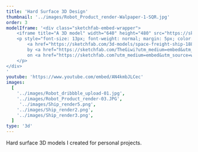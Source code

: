 ```yaml
---
title: 'Hard Surface 3D Design'
thumbnail: '../images/Robot_Product_render-Walpaper-1-SQR.jpg'
order: 3
modelIframe: '<div class="sketchfab-embed-wrapper">
    <iframe title="A 3D model" width="640" height="480" src="https://sketchfab.com/models/188bdc0d3eae4f1e808347a28546d0b3/embed?autostart=1&amp;ui_controls=1&amp;ui_infos=1&amp;ui_inspector=1&amp;ui_stop=1&amp;ui_watermark=1&amp;ui_watermark_link=1" frameborder="0" allow="autoplay; fullscreen; vr" mozallowfullscreen="true" webkitallowfullscreen="true"></iframe>
    <p style="font-size: 13px; font-weight: normal; margin: 5px; color: #4A4A4A;">
        <a href="https://sketchfab.com/3d-models/space-freight-ship-188bdc0d3eae4f1e808347a28546d0b3?utm_medium=embed&utm_source=website&utm_campaign=share-popup" target="_blank" style="font-weight: bold; color: #1CAAD9;">Space freight ship</a>
        by <a href="https://sketchfab.com/TheGiwi?utm_medium=embed&utm_source=website&utm_campaign=share-popup" target="_blank" style="font-weight: bold; color: #1CAAD9;">TheGiwi</a>
        on <a href="https://sketchfab.com?utm_medium=embed&utm_source=website&utm_campaign=share-popup" target="_blank" style="font-weight: bold; color: #1CAAD9;">Sketchfab</a>
    </p>
</div>
'
youtube: 'https://www.youtube.com/embed/AN4kmbJLCec'
images:
  [
    '../images/Robot_dribbble_upload-01.jpg',
    '../images/Robot_Product_render-03.JPG',
     '../images/Ship_render5.png',
    '../images/Ship_render2.png',
    '../images/Ship_render3.png',
  ]
type: '3d'
---
```


Hard surface 3D models I created for personal projects.

